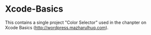 # Xcode-Basics
This contains a single project "Color Selector" used in the chanpter on Xcode Basics (http://wordpress.mazharulhuq.com).
